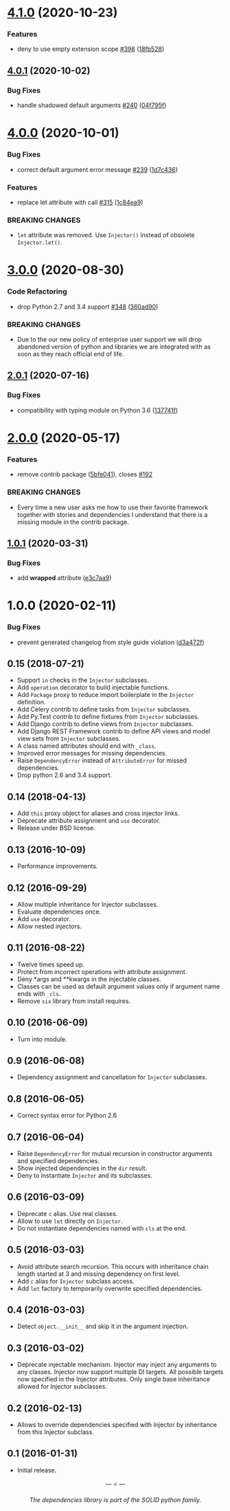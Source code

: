 # [4.1.0](https://github.com/proofit404/dependencies/compare/4.0.1...4.1.0) (2020-10-23)

### Features

- deny to use empty extension scope
  [#398](https://github.com/proofit404/dependencies/issues/398)
  ([18fb528](https://github.com/proofit404/dependencies/commit/18fb5286f6ba6343592461629257ed628713c113))

## [4.0.1](https://github.com/proofit404/dependencies/compare/4.0.0...4.0.1) (2020-10-02)

### Bug Fixes

- handle shadowed default arguments
  [#240](https://github.com/proofit404/dependencies/issues/240)
  ([04f795f](https://github.com/proofit404/dependencies/commit/04f795f1cbb3d4820d2ce0ea58f2aed93610e0e3))

# [4.0.0](https://github.com/proofit404/dependencies/compare/3.0.0...4.0.0) (2020-10-01)

### Bug Fixes

- correct default argument error message
  [#239](https://github.com/proofit404/dependencies/issues/239)
  ([1d7c436](https://github.com/proofit404/dependencies/commit/1d7c4364749609fb87399f6e5ddee099e8885824))

### Features

- replace let attribute with call
  [#315](https://github.com/proofit404/dependencies/issues/315)
  ([1c84ea9](https://github.com/proofit404/dependencies/commit/1c84ea96ed3bef1b7f57b219a743b98a3837e9ca))

### BREAKING CHANGES

- `let` attribute was removed. Use `Injector()` instead of obsolete
  `Injector.let()`.

# [3.0.0](https://github.com/proofit404/dependencies/compare/2.0.1...3.0.0) (2020-08-30)

### Code Refactoring

- drop Python 2.7 and 3.4 support
  [#348](https://github.com/proofit404/dependencies/issues/348)
  ([360ad90](https://github.com/proofit404/dependencies/commit/360ad90b51063e5c14b4df9b643caee25aba4848))

### BREAKING CHANGES

- Due to the our new policy of enterprise user support we will drop abandoned
  version of python and libraries we are integrated with as soon as they reach
  official end of life.

## [2.0.1](https://github.com/proofit404/dependencies/compare/2.0.0...2.0.1) (2020-07-16)

### Bug Fixes

- compatibility with typing module on Python 3.6
  ([137741f](https://github.com/proofit404/dependencies/commit/137741fb29d69f6ffe22d949e05f9db06c706a38))

# [2.0.0](https://github.com/proofit404/dependencies/compare/1.0.1...2.0.0) (2020-05-17)

### Features

- remove contrib package
  ([5bfe041](https://github.com/proofit404/dependencies/commit/5bfe041f72bc82a4a24ea47599cf2bfbb8d13900)),
  closes [#192](https://github.com/proofit404/dependencies/issues/192)

### BREAKING CHANGES

- Every time a new user asks me how to use their favorite framework together
  with stories and dependencies I understand that there is a missing module in
  the contrib package.

## [1.0.1](https://github.com/proofit404/dependencies/compare/1.0.0...1.0.1) (2020-03-31)

### Bug Fixes

- add **wrapped** attribute
  ([e3c7aa9](https://github.com/proofit404/dependencies/commit/e3c7aa98cec4b33146c98855ae851fa57c990367))

# 1.0.0 (2020-02-11)

### Bug Fixes

- prevent generated changelog from style guide violation
  ([d3a472f](https://github.com/proofit404/dependencies/commit/d3a472f1779f443be0d9f3321c8451241ee723ff))

## 0.15 (2018-07-21)

- Support `in` checks in the `Injector` subclasses.
- Add `operation` decorator to build injectable functions.
- Add `Package` proxy to reduce import boilerplate in the `Injector` definition.
- Add Celery contrib to define tasks from `Injector` subclasses.
- Add Py.Test contrib to define fixtures from `Injector` subclasses.
- Add Django contrib to define views from `Injector` subclasses.
- Add Django REST Framework contrib to define API views and model view sets from
  `Injector` subclasses.
- A class named attributes should end with `_class`.
- Improved error messages for missing dependencies.
- Raise `DependencyError` instead of `AttributeError` for missed dependencies.
- Drop python 2.6 and 3.4 support.

## 0.14 (2018-04-13)

- Add `this` proxy object for aliases and cross injector links.
- Deprecate attribute assignment and `use` decorator.
- Release under BSD license.

## 0.13 (2016-10-09)

- Performance improvements.

## 0.12 (2016-09-29)

- Allow multiple inheritance for Injector subclasses.
- Evaluate dependencies once.
- Add `use` decorator.
- Allow nested injectors.

## 0.11 (2016-08-22)

- Twelve times speed up.
- Protect from incorrect operations with attribute assignment.
- Deny \*args and \*\*kwargs in the injectable classes.
- Classes can be used as default argument values only if argument name ends with
  `_cls`.
- Remove `six` library from install requires.

## 0.10 (2016-06-09)

- Turn into module.

## 0.9 (2016-06-08)

- Dependency assignment and cancellation for `Injector` subclasses.

## 0.8 (2016-06-05)

- Correct syntax error for Python 2.6

## 0.7 (2016-06-04)

- Raise `DependencyError` for mutual recursion in constructor arguments and
  specified dependencies.
- Show injected dependencies in the `dir` result.
- Deny to instantiate `Injector` and its subclasses.

## 0.6 (2016-03-09)

- Deprecate `c` alias. Use real classes.
- Allow to use `let` directly on `Injector`.
- Do not instantiate dependencies named with `cls` at the end.

## 0.5 (2016-03-03)

- Avoid attribute search recursion. This occurs with inheritance chain length
  started at 3 and missing dependency on first level.
- Add `c` alias for `Injector` subclass access.
- Add `let` factory to temporarily overwrite specified dependencies.

## 0.4 (2016-03-03)

- Detect `object.__init__` and skip it in the argument injection.

## 0.3 (2016-03-02)

- Deprecate injectable mechanism. Injector may inject any arguments to any
  classes. Injector now support multiple DI targets. All possible targets now
  specified in the Injector attributes. Only single base inheritance allowed for
  Injector subclasses.

## 0.2 (2016-02-13)

- Allows to override dependencies specified with Injector by inheritance from
  this Injector subclass.

## 0.1 (2016-01-31)

- Initial release.

<p align="center">&mdash; ⭐️ &mdash;</p>
<p align="center"><i>The dependencies library is part of the SOLID python family.</i></p>
